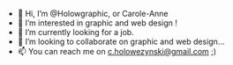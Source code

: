 - 👋 Hi, I’m @Holowgraphic, or Carole-Anne
- 👀 I’m interested in graphic and web design !
- 🌱 I’m currently looking for a job. 
- 💞️ I’m looking to collaborate on graphic and web design...
- 📫 You can reach me on c.holowezynski@gmail.com ;)

<!---
Holowgraphic/Holowgraphic is a ✨ special ✨ repository because its `README.md` (this file) appears on your GitHub profile.
You can click the Preview link to take a look at your changes.
--->
